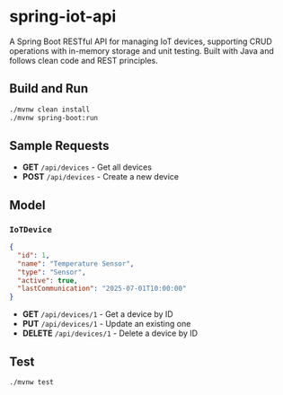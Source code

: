 # spring-iot-api
A Spring Boot RESTful API for managing IoT devices, supporting CRUD operations with in-memory storage and unit testing. Built with Java and follows clean code and REST principles.

## Build and Run
```bash
./mvnw clean install
./mvnw spring-boot:run
```

## Sample Requests
- **GET** `/api/devices` - Get all devices
- **POST** `/api/devices` - Create a new device

## Model

### `IoTDevice`
```json
{
  "id": 1,
  "name": "Temperature Sensor",
  "type": "Sensor",
  "active": true,
  "lastCommunication": "2025-07-01T10:00:00"
}
```
- **GET** `/api/devices/1` - Get a device by ID
- **PUT** `/api/devices/1` - Update an existing one
- **DELETE** `/api/devices/1` - Delete a device by ID

## Test
```bash
./mvnw test
```
